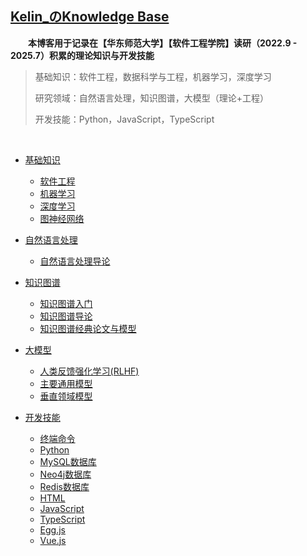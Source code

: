 ## [Kelin_のKnowledge Base](https://www.bullorwolf.top)

&emsp;&emsp;**本博客用于记录在【华东师范大学】【软件工程学院】读研（2022.9 - 2025.7）积累的理论知识与开发技能**

> 基础知识：软件工程，数据科学与工程，机器学习，深度学习
>
> 研究领域：自然语言处理，知识图谱，大模型（理论+工程）
>
> 开发技能：Python，JavaScript，TypeScript

&emsp;&emsp;

- [基础知识](1.Basic/_basic.md)
  - [软件工程](1.Basic/SE/软件工程)
  - [机器学习](1.Basic/ML/机器学习)
  - [深度学习](1.Basic/DL/深度学习)
  - [图神经网络](1.Basic/Other/图神经网络)

- [自然语言处理](2.NLP/_nlp)
  - [自然语言处理导论](2.NLP/自然语言处理导论)

- [知识图谱](3.KG/_kg)
  - [知识图谱入门](3.KG/知识图谱入门)
  - [知识图谱导论](3.KG/知识图谱导论)
  - [知识图谱经典论文与模型](3.KG/KGE)

- [大模型](4.LLM/_llm)
  - [人类反馈强化学习(RLHF)](4.LLM/Theory/人类反馈强化学习(RLHF))
  - [主要通用模型](4.LLM/Engineering/主要通用模型)
  - [垂直领域模型](4.LLM/Engineering/垂直领域模型)
  
- [开发技能](5.5.Develop/_develop.md)
  - [终端命令](5.Develop/终端命令)
  - [Python](5.Develop/Python)
  - [MySQL数据库](5.Develop/MySQL)
  - [Neo4j数据库](5.Develop/Neo4j)
  - [Redis数据库](5.Develop/Redis)
  - [HTML](5.Develop/HTML.md)
  - [JavaScript](5.Develop/JavaScript.md)
  - [TypeScript](5.Develop/TypeScript.md)
  - [Egg.js](5.Develop/Egg.js.md)
  - [Vue.js](5.Develop/Vue.js.md)

  